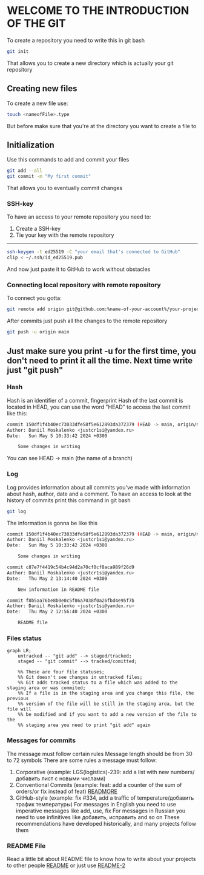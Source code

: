 # WELCOME TO THE INTRODUCTION OF THE GIT
To create a repository you need to write this in git bash
```bash
git init
```
That allows you to create a new directory which is actually your git repository

## Creating new files
To create a new file use:
```bash
touch <nameofFile>.type
```
But before make sure that you're at the directory you want to create a file to

## Initialization
Use this commands to add and commit your files
```bash
git add --all
git commit -m "My first commit"
```
That allows you to eventually commit changes

### SSH-key
To have an access to your remote repository you need to:
1. Create a SSH-key
2. Tie your key with the remote repository
---
```bash
ssh-keygen -t ed25519 -C "your email that's connected to GitHub"
clip < ~/.ssh/id_ed25519.pub
```
And now just paste it to GitHub to work without obstacles

### Connecting local repository with remote repository
To connect you gotta:
```bash
git remote add origin git@github.com:%name-of-your-account%/your-project.git
```
After commits just push all the changes to the remote repository
```bash
git push -u origin main
```
Just make sure you print -u for the first time, you don't need to print it all the time. Next time write just "git push"
---
### Hash
Hash is an identifier of a commit, fingerprint
Hash of the last commit is located in HEAD, you can use the word "HEAD" to access the last commit like this:
```bash
commit 150df1f4b40ec73033dfe58f5e612893da372379 (HEAD -> main, origin/main)
Author: Daniil Moskalenko <justcr1si@yandex.ru>
Date:   Sun May 5 10:33:42 2024 +0300

    Some changes in writing
```
You can see HEAD -> main (the name of a branch)
### Log
Log provides information about all commits you've made with information about hash, author, date and a comment. To have an access to look at the history of commits print this command in git bash
```bash
git log
```
The information is gonna be like this
```bash
commit 150df1f4b40ec73033dfe58f5e612893da372379 (HEAD -> main, origin/main)
Author: Daniil Moskalenko <justcr1si@yandex.ru>
Date:   Sun May 5 10:33:42 2024 +0300

    Some changes in writing

commit c87e7f4419c54b4c94d2a70cf0cf8aca989f26d9
Author: Daniil Moskalenko <justcr1si@yandex.ru>
Date:   Thu May 2 13:14:40 2024 +0300

    New information in README file

commit f8b5aa76be8b0e0c5f86a7038f0a26fbd4e95f7b
Author: Daniil Moskalenko <justcr1si@yandex.ru>
Date:   Thu May 2 12:56:40 2024 +0300

    README file
```
### Files status
```mermaid
graph LR;
    untracked -- "git add" --> staged/tracked;
    staged -- "git commit" --> tracked/comitted;
    
    %% These are four file statuses;
    %% Git doesn't see changes in untracked files;
    %% Git adds tracked status to a file which was added to the staging area or was commited;
    %% If a file is in the staging area and you change this file, the previous
    %% version of the file will be still in the staging area, but the file will 
    %% be modified and if you want to add a new version of the file to the
    %% staging area you need to print "git add" again

```
### Messages for commits
The message must follow certain rules
Message length should be from 30 to 72 symbols
There are some rules a message must follow:
1. Corporative (example: LGS(logistics)-239: add a list with new numbers/добавить лист с новыми числами)
2. Conventional Commits (example: feat: add a counter of the sum of orders/or fix instead of feat) [READMORE](https://www.conventionalcommits.org/ru/v1.0.0-beta.4/#спецификация "Conventional documentation")
3. GitHub-style (example: fix #334, add a traffic of temperature/добавить трафик температуры)
For messages in English you need to use imperative messages like add, use, fix
For messages in Russian you need to use infinitives like добавить, исправить and so on
These recommendations have developed historically, and many projects follow them
### README File
Read a little bit about README file to know how to write about your projects to other people
[README](https://practicum.yandex.ru/trainer/git-basics/lesson/c6b9607c-e8bc-4446-89f9-c74522c3492f/ "Yandex Practicum documentation") or just use [README-2](https://gist.github.com/fomvasss/8dd8cd7f88c67a4e3727f9d39224a84c "GitHub documentation")